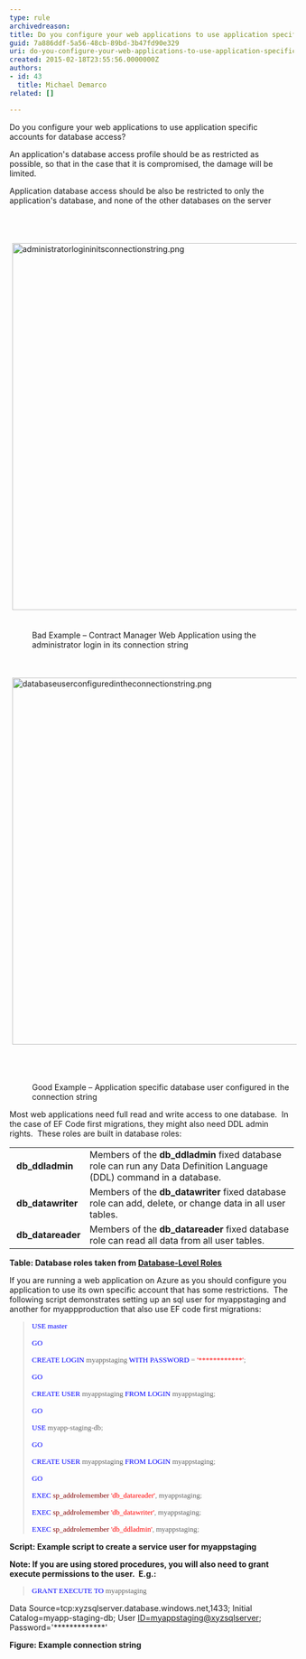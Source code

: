 ```yaml
---
type: rule
archivedreason: 
title: Do you configure your web applications to use application specific accounts for database access?
guid: 7a886ddf-5a56-48cb-89bd-3b47fd90e329
uri: do-you-configure-your-web-applications-to-use-application-specific-accounts-for-database-access
created: 2015-02-18T23:55:56.0000000Z
authors:
- id: 43
  title: Michael Demarco
related: []

---
```



<p>​​Do you configure your web applications to use application specific accounts for database access?&#160; </p><p>An application's database access profile should be as restricted as possible, so that in the case that it is compromised, the damage will be limited.&#160; </p><p>Application database access should be also be restricted to only the application's database, and none of the other databases on the server</p>
<br><excerpt class='endintro'></excerpt><br>
<p> 
   <img alt="administratorlogininitsconnectionstring.png" src="/SoftwareDevelopment/Rules-to-Better-Azure/PublishingImages/administratorlogininitsconnectionstring.png" style="margin&#58;5px;width&#58;650px;" />&#160;</p><dd class="ssw15-rteElement-FigureBad">Bad Example – Contract Manager Web Application using the administrator login in its connection string&#160;</dd><p class="ssw15-rteElement-FigureBad"> 
   <strong><font color="#555555"></font></strong>&#160;</p><p class="ssw15-rteElement-FigureBad"> 
   <img alt="databaseuserconfiguredintheconnectionstring.png" src="/SoftwareDevelopment/Rules-to-Better-Azure/PublishingImages/databaseuserconfiguredintheconnectionstring.png" style="margin&#58;5px;width&#58;650px;" />&#160;</p><dd class="ssw15-rteElement-FigureGood">&#160; 
   <p>Good Example – Application specific database user configured in the connection string</p></dd><p>Most web applications need full read and write access to one database.&#160; In the case of EF Code first migrations, they might also need DDL admin rights.&#160; These roles are built in database roles&#58;</p><table width="100%" class="ssw15-rteTable-default" cellspacing="0"><tbody><tr><td class="ssw15-rteTable-default" style="width&#58;20%;"> 
            <strong>&#160;db_ddladmin</strong></td><td class="ssw15-rteTable-default" style="width&#58;80%;">Members of the&#160;<strong>db_ddladmin</strong>&#160;fixed database role can run any Data Definition Language (DDL) command in a database.</td></tr><tr><td class="ssw15-rteTable-default"> 
            <strong>&#160;db_datawriter</strong></td><td class="ssw15-rteTable-default">Members of the&#160;<strong>db_datawriter</strong>&#160;fixed database role can add, delete, or change data in all user tables.</td></tr><tr><td class="ssw15-rteTable-default"> 
            <strong>&#160;db_datareader</strong></td><td class="ssw15-rteTable-default">Members of the&#160;<strong>db_datareader&#160;</strong>fixed database role can read all data from all user tables.</td></tr></tbody></table><p> 
   <strong>Table&#58; Database roles taken from </strong>
   <a href="https&#58;//msdn.microsoft.com/en-us/library/ms189121.aspx">
      <span style="text-decoration&#58;underline;">
         <strong>Database-Level Roles</strong></span></a> 
</p><p>If you are running a web application on Azure as you should configure you application to use its own specific account that has some restrictions.&#160; The following script demonstrates setting up an sql user for myappstaging and another for myappproduction that also use EF code first migrations&#58;</p><blockquote><p>
      <font color="#0000ff" face="Consolas" size="2"><font color="#0000ff" face="Consolas" size="2"><font color="#0000ff" face="Consolas" size="2">USE</font></font></font><font face="Consolas" size="2"><font face="Consolas" size="2"> </font></font>
      <font color="#0000ff" face="Consolas" size="2">
         <font color="#0000ff" face="Consolas" size="2">
            <font color="#0000ff" face="Consolas" size="2">master</font></font></font></p>
   <font color="#0000ff" face="Consolas" size="2"><font color="#0000ff" face="Consolas" size="2"><font color="#0000ff" face="Consolas" size="2">
            <p>GO</p> </font></font></font>
   <font face="Consolas" size="2">
      <font color="#000000" face="Consolas" size="2"> </font></font>
   <font face="Consolas" size="2">
      <font face="Consolas" size="2">
         <font face="Consolas" size="2"></font></font></font>
   <p>
      <font color="#0000ff" face="Consolas" size="2">
         <font color="#0000ff" face="Consolas" size="2">
            <font color="#0000ff" face="Consolas" size="2">CREATE</font></font></font><font face="Consolas" size="2"><font face="Consolas" size="2"> </font></font>
      <font color="#0000ff" face="Consolas" size="2">
         <font color="#0000ff" face="Consolas" size="2">
            <font color="#0000ff" face="Consolas" size="2">LOGIN</font></font></font><font face="Consolas" size="2"><font face="Consolas" size="2"> myappstaging </font></font>
      <font color="#0000ff" face="Consolas" size="2">
         <font color="#0000ff" face="Consolas" size="2">
            <font color="#0000ff" face="Consolas" size="2">WITH</font></font></font><font face="Consolas" size="2"><font face="Consolas" size="2"> </font></font>
      <font color="#0000ff" face="Consolas" size="2">
         <font color="#0000ff" face="Consolas" size="2">
            <font color="#0000ff" face="Consolas" size="2">PASSWORD</font></font></font><font face="Consolas" size="2"><font face="Consolas" size="2"> </font></font>
      <font color="#808080" face="Consolas" size="2">
         <font color="#808080" face="Consolas" size="2">
            <font color="#808080" face="Consolas" size="2">=</font></font></font><font face="Consolas" size="2"><font face="Consolas" size="2"> </font></font>
      <font color="#ff0000" face="Consolas" size="2">
         <font color="#ff0000" face="Consolas" size="2">
            <font color="#ff0000" face="Consolas" size="2">'************'</font></font></font><font color="#808080" face="Consolas" size="2"><font color="#808080" face="Consolas" size="2"><font color="#808080" face="Consolas" size="2">;</font></font></font></p>
   <font color="#808080" face="Consolas" size="2"><font color="#808080" face="Consolas" size="2"><font color="#808080" face="Consolas" size="2"> </font></font></font>
   <font color="#0000ff" face="Consolas" size="2">
      <font color="#0000ff" face="Consolas" size="2">
         <font color="#0000ff" face="Consolas" size="2"></font></font></font>
   <p>
      <font color="#0000ff" face="Consolas" size="2">
         <font color="#0000ff" face="Consolas" size="2">
            <font color="#0000ff" face="Consolas" size="2">GO</font></font></font><font face="Consolas" size="2"><font face="Consolas" size="2">  </font></font></p>
   <font face="Consolas" size="2">
      <font face="Consolas" size="2"> </font></font>
   <font color="#0000ff" face="Consolas" size="2">
      <font color="#0000ff" face="Consolas" size="2">
         <font color="#0000ff" face="Consolas" size="2"></font></font></font>
   <p>
      <font color="#0000ff" face="Consolas" size="2">
         <font color="#0000ff" face="Consolas" size="2">
            <font color="#0000ff" face="Consolas" size="2">CREATE</font></font></font><font face="Consolas" size="2"><font face="Consolas" size="2"> </font></font>
      <font color="#0000ff" face="Consolas" size="2">
         <font color="#0000ff" face="Consolas" size="2">
            <font color="#0000ff" face="Consolas" size="2">USER</font></font></font><font face="Consolas" size="2"><font face="Consolas" size="2"> myappstaging </font></font>
      <font color="#0000ff" face="Consolas" size="2">
         <font color="#0000ff" face="Consolas" size="2">
            <font color="#0000ff" face="Consolas" size="2">FROM</font></font></font><font face="Consolas" size="2"><font face="Consolas" size="2"> </font></font>
      <font color="#0000ff" face="Consolas" size="2">
         <font color="#0000ff" face="Consolas" size="2">
            <font color="#0000ff" face="Consolas" size="2">LOGIN</font></font></font><font face="Consolas" size="2"><font face="Consolas" size="2"> myappstaging</font></font><font color="#808080" face="Consolas" size="2"><font color="#808080" face="Consolas" size="2"><font color="#808080" face="Consolas" size="2">;</font></font></font><font face="Consolas" size="2"><font face="Consolas" size="2"> </font></font></p>
   <font face="Consolas" size="2">
      <font face="Consolas" size="2"> </font></font>
   <font color="#0000ff" face="Consolas" size="2">
      <font color="#0000ff" face="Consolas" size="2">
         <font color="#0000ff" face="Consolas" size="2"></font></font></font>
   <p>
      <font color="#0000ff" face="Consolas" size="2">
         <font color="#0000ff" face="Consolas" size="2">
            <font color="#0000ff" face="Consolas" size="2">GO</font></font></font><font face="Consolas" size="2"><font face="Consolas" size="2">  </font></font></p>
   <font face="Consolas" size="2">
      <font face="Consolas" size="2"> </font></font>
   <font color="#0000ff" face="Consolas" size="2">
      <font color="#0000ff" face="Consolas" size="2">
         <font color="#0000ff" face="Consolas" size="2"></font></font></font>
   <p>
      <font color="#0000ff" face="Consolas" size="2">
         <font color="#0000ff" face="Consolas" size="2">
            <font color="#0000ff" face="Consolas" size="2">USE</font></font></font><font face="Consolas" size="2"><font face="Consolas" size="2"> myapp</font></font><font color="#808080" face="Consolas" size="2"><font color="#808080" face="Consolas" size="2"><font color="#808080" face="Consolas" size="2">-</font></font></font><font face="Consolas" size="2"><font face="Consolas" size="2">staging</font></font><font color="#808080" face="Consolas" size="2"><font color="#808080" face="Consolas" size="2"><font color="#808080" face="Consolas" size="2">-</font></font></font><font face="Consolas" size="2"><font face="Consolas" size="2">db</font></font><font color="#808080" face="Consolas" size="2"><font color="#808080" face="Consolas" size="2"><font color="#808080" face="Consolas" size="2">;</font></font></font></p>
   <font color="#808080" face="Consolas" size="2"><font color="#808080" face="Consolas" size="2"><font color="#808080" face="Consolas" size="2"> </font></font></font>
   <font color="#0000ff" face="Consolas" size="2">
      <font color="#0000ff" face="Consolas" size="2">
         <font color="#0000ff" face="Consolas" size="2"></font></font></font>
   <p>
      <font color="#0000ff" face="Consolas" size="2">
         <font color="#0000ff" face="Consolas" size="2">
            <font color="#0000ff" face="Consolas" size="2">GO</font></font></font><font face="Consolas" size="2"><font face="Consolas" size="2">  </font></font></p>
   <font face="Consolas" size="2">
      <font face="Consolas" size="2"> </font></font>
   <font color="#0000ff" face="Consolas" size="2">
      <font color="#0000ff" face="Consolas" size="2">
         <font color="#0000ff" face="Consolas" size="2"></font></font></font>
   <p>
      <font color="#0000ff" face="Consolas" size="2">
         <font color="#0000ff" face="Consolas" size="2">
            <font color="#0000ff" face="Consolas" size="2">CREATE</font></font></font><font face="Consolas" size="2"><font face="Consolas" size="2"> </font></font>
      <font color="#0000ff" face="Consolas" size="2">
         <font color="#0000ff" face="Consolas" size="2">
            <font color="#0000ff" face="Consolas" size="2">USER</font></font></font><font face="Consolas" size="2"><font face="Consolas" size="2"> myappstaging </font></font>
      <font color="#0000ff" face="Consolas" size="2">
         <font color="#0000ff" face="Consolas" size="2">
            <font color="#0000ff" face="Consolas" size="2">FROM</font></font></font><font face="Consolas" size="2"><font face="Consolas" size="2"> </font></font>
      <font color="#0000ff" face="Consolas" size="2">
         <font color="#0000ff" face="Consolas" size="2">
            <font color="#0000ff" face="Consolas" size="2">LOGIN</font></font></font><font face="Consolas" size="2"><font face="Consolas" size="2"> myappstaging</font></font><font color="#808080" face="Consolas" size="2"><font color="#808080" face="Consolas" size="2"><font color="#808080" face="Consolas" size="2">;</font></font></font><font face="Consolas" size="2"><font face="Consolas" size="2"> </font></font></p>
   <font face="Consolas" size="2">
      <font face="Consolas" size="2"> </font></font>
   <font color="#0000ff" face="Consolas" size="2">
      <font color="#0000ff" face="Consolas" size="2">
         <font color="#0000ff" face="Consolas" size="2">
            <p>GO</p> </font></font></font>
   <font face="Consolas" size="2">
      <font color="#000000" face="Consolas" size="2"> </font></font>
   <font face="Consolas" size="2">
      <font face="Consolas" size="2">
         <font face="Consolas" size="2"></font></font></font>
   <p>
      <font color="#0000ff" face="Consolas" size="2">
         <font color="#0000ff" face="Consolas" size="2">
            <font color="#0000ff" face="Consolas" size="2">EXEC</font></font></font><font face="Consolas" size="2"><font face="Consolas" size="2"> </font></font>
      <font color="#800000" face="Consolas" size="2">
         <font color="#800000" face="Consolas" size="2">
            <font color="#800000" face="Consolas" size="2">sp_addrolemember</font></font></font><font color="#0000ff" face="Consolas" size="2"><font color="#0000ff" face="Consolas" size="2"><font color="#0000ff" face="Consolas" size="2"> </font></font></font>
      <font color="#ff0000" face="Consolas" size="2">
         <font color="#ff0000" face="Consolas" size="2">
            <font color="#ff0000" face="Consolas" size="2">'db_datareader'</font></font></font><font color="#808080" face="Consolas" size="2"><font color="#808080" face="Consolas" size="2"><font color="#808080" face="Consolas" size="2">,</font></font></font><font face="Consolas" size="2"><font face="Consolas" size="2"> myappstaging</font></font><font color="#808080" face="Consolas" size="2"><font color="#808080" face="Consolas" size="2"><font color="#808080" face="Consolas" size="2">;</font></font></font><font face="Consolas" size="2"><font face="Consolas" size="2"> </font></font></p>
   <font face="Consolas" size="2">
      <font face="Consolas" size="2"> </font></font>
   <font color="#0000ff" face="Consolas" size="2">
      <font color="#0000ff" face="Consolas" size="2">
         <font color="#0000ff" face="Consolas" size="2"></font></font></font>
   <p>
      <font color="#0000ff" face="Consolas" size="2">
         <font color="#0000ff" face="Consolas" size="2">
            <font color="#0000ff" face="Consolas" size="2">EXEC</font></font></font><font face="Consolas" size="2"><font face="Consolas" size="2"> </font></font>
      <font color="#800000" face="Consolas" size="2">
         <font color="#800000" face="Consolas" size="2">
            <font color="#800000" face="Consolas" size="2">sp_addrolemember</font></font></font><font color="#0000ff" face="Consolas" size="2"><font color="#0000ff" face="Consolas" size="2"><font color="#0000ff" face="Consolas" size="2"> </font></font></font>
      <font color="#ff0000" face="Consolas" size="2">
         <font color="#ff0000" face="Consolas" size="2">
            <font color="#ff0000" face="Consolas" size="2">'db_datawriter'</font></font></font><font color="#808080" face="Consolas" size="2"><font color="#808080" face="Consolas" size="2"><font color="#808080" face="Consolas" size="2">,</font></font></font><font face="Consolas" size="2"><font face="Consolas" size="2"> myappstaging</font></font><font color="#808080" face="Consolas" size="2"><font color="#808080" face="Consolas" size="2"><font color="#808080" face="Consolas" size="2">;</font></font></font><font face="Consolas" size="2"><font face="Consolas" size="2"> </font></font></p>
   <font face="Consolas" size="2">
      <font face="Consolas" size="2"> </font></font>
   <font color="#0000ff" face="Consolas" size="2">
      <font color="#0000ff" face="Consolas" size="2">
         <font color="#0000ff" face="Consolas" size="2"></font></font></font>
   <p>
      <font color="#0000ff" face="Consolas" size="2">
         <font color="#0000ff" face="Consolas" size="2">
            <font color="#0000ff" face="Consolas" size="2">EXEC</font></font></font><font face="Consolas" size="2"><font face="Consolas" size="2"> </font></font>
      <font color="#800000" face="Consolas" size="2">
         <font color="#800000" face="Consolas" size="2">
            <font color="#800000" face="Consolas" size="2">sp_addrolemember</font></font></font><font color="#0000ff" face="Consolas" size="2"><font color="#0000ff" face="Consolas" size="2"><font color="#0000ff" face="Consolas" size="2"> </font></font></font>
      <font color="#ff0000" face="Consolas" size="2">
         <font color="#ff0000" face="Consolas" size="2">
            <font color="#ff0000" face="Consolas" size="2">'db_ddladmin'</font></font></font><font color="#808080" face="Consolas" size="2"><font color="#808080" face="Consolas" size="2"><font color="#808080" face="Consolas" size="2">,</font></font></font><font face="Consolas" size="2"><font face="Consolas" size="2"> myappstaging</font></font><font color="#808080" face="Consolas" size="2"><font color="#808080" face="Consolas" size="2"><font color="#808080" face="Consolas" size="2">;</font></font></font></p>
   <font color="#808080" face="Consolas" size="2"><font color="#808080" face="Consolas" size="2"><font color="#808080" face="Consolas" size="2"> </font></font></font>
   <font face="Consolas" size="2">
      <font face="Consolas" size="2"></font></font></blockquote><p>
 <strong>Script&#58; Example script to create a service user for myappstaging</strong></p><p><strong>Note&#58; If you are using stored procedures, you will also need to grant execute permissions to the user.&#160; E.g.&#58;</strong></p><blockquote dir="ltr" style="margin-right&#58;0px;"><p><font color="#0000ff" face="Consolas" size="2"><font color="#0000ff" face="Consolas" size="2"><font color="#0000ff" face="Consolas" size="2">GRANT</font></font></font><font face="Consolas" size="2"><font face="Consolas" size="2"> </font></font><font color="#0000ff" face="Consolas" size="2"><font color="#0000ff" face="Consolas" size="2"><font color="#0000ff" face="Consolas" size="2">EXECUTE</font></font></font><font face="Consolas" size="2"><font face="Consolas" size="2"> </font></font><font color="#0000ff" face="Consolas" size="2"><font color="#0000ff" face="Consolas" size="2"><font color="#0000ff" face="Consolas" size="2">TO</font></font></font><font face="Consolas" size="2"><font face="Consolas" size="2"> </font></font><font face="Consolas" size="2">myappstaging</font><font color="#808080" face="Consolas" size="2"><font color="#808080" face="Consolas" size="2"><font color="#808080" face="Consolas" size="2"></font></font></font></p></blockquote><p class="ssw15-rteElement-GreyBox">Data Source=tcp&#58;xyzsqlserver.database.windows.net,1433; Initial Catalog=myapp-staging-db; User <a href="mailto&#58;ID=myappstaging@xyzsqlserver">ID=myappstaging@xyzsqlserver</a>; Password='*************'&#160;</p><p>​<strong>Figure&#58; Example connection string</strong></p>


